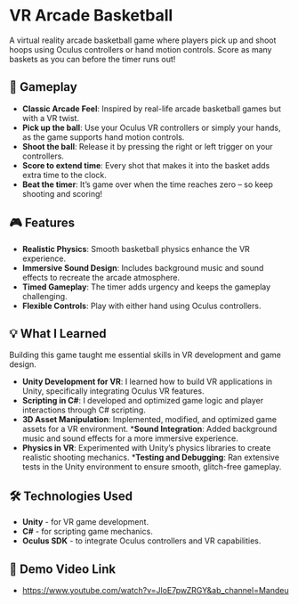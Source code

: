 # **VR Arcade Basketball**

A virtual reality arcade basketball game where players pick up and shoot hoops using Oculus controllers or hand motion controls. Score as many baskets as you can before the timer runs out!

## 🎯 **Gameplay**

* **Classic Arcade Feel**: Inspired by real-life arcade basketball games but with a VR twist.
* **Pick up the ball**: Use your Oculus VR controllers or simply your hands, as the game supports hand motion controls.
* **Shoot the ball**: Release it by pressing the right or left trigger on your controllers.
* **Score to extend time**: Every shot that makes it into the basket adds extra time to the clock.
* **Beat the timer**: It’s game over when the time reaches zero – so keep shooting and scoring!

## 🎮 **Features**

* **Realistic Physics**: Smooth basketball physics enhance the VR experience.
* **Immersive Sound Design**: Includes background music and sound effects to recreate the arcade atmosphere.
* **Timed Gameplay**: The timer adds urgency and keeps the gameplay challenging.
* **Flexible Controls**: Play with either hand using Oculus controllers.

## 💡 **What I Learned**

Building this game taught me essential skills in VR development and game design.

* **Unity Development for VR**: I learned how to build VR applications in Unity, specifically integrating Oculus VR features.
* **Scripting in C#**: I developed and optimized game logic and player interactions through C# scripting.
* **3D Asset Manipulation**: Implemented, modified, and optimized game assets for a VR environment.
***Sound Integration**: Added background music and sound effects for a more immersive experience.
* **Physics in VR**: Experimented with Unity’s physics libraries to create realistic shooting mechanics.
***Testing and Debugging**: Ran extensive tests in the Unity environment to ensure smooth, glitch-free gameplay.

## 🛠️ **Technologies Used**

* **Unity** - for VR game development.
* **C#** - for scripting game mechanics.
* **Oculus SDK** - to integrate Oculus controllers and VR capabilities.

## 🎥 **Demo Video Link**

* https://www.youtube.com/watch?v=JloE7pwZRGY&ab_channel=Mandeu
